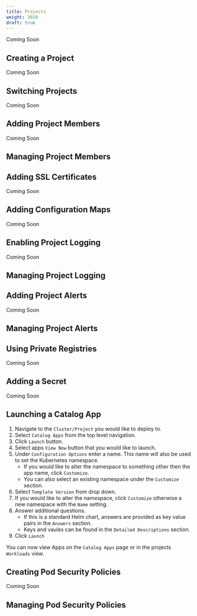 ```yaml
---
title: Projects
weight: 3650
draft: true
---
```

Coming Soon

## Creating a Project

Coming Soon

## Switching Projects

Coming Soon

## Adding Project Members

Coming Soon

## Managing Project Members


## Adding SSL Certificates

Coming Soon

## Adding Configuration Maps

Coming Soon

## Enabling Project Logging

Coming Soon

## Managing Project Logging

## Adding Project Alerts

Coming Soon

## Managing Project Alerts

## Using Private Registries

Coming Soon

## Adding a Secret

Coming Soon

## Launching a Catalog App

1. Navigate to the `Cluster/Project` you would like to deploy to.
1. Select `Catalog Apps` from the top level navigation.
1. Click `Launch` button.
1. Select apps `View Now` button that you would like to launch.
1. Under `Configuration Options` enter a name. This name will also be used to set the Kubernetes namespace.
    * If you would like to alter the namespace to something other then the app name, click `Customize`.
    * You can also select an existing namespace under the `Customize` section.
1. Select `Template Version` from drop down.
1. If you would like to alter the namespace, click `Customize` otherwise a new namespace with the `Name` setting.
1. Answer additional questions.
    * If this is a standard Helm chart, answers are provided as key value pairs in the `Answers` section.
    * Keys and vaules can be found in the `Detailed Descriptions` section.
1. Click `Launch`

You can now view Apps on the `Catalog Apps` page or in the projects `Workloads` view.

## Creating Pod Security Policies

Coming Soon

## Managing Pod Security Policies
